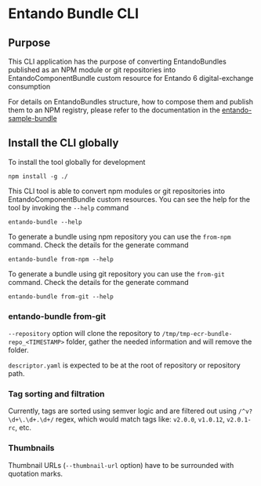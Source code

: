 # Entando Bundle CLI

## Purpose
This CLI application has the purpose of converting EntandoBundles published as an NPM module or git repositories into EntandoComponentBundle custom resource for Entando 6 digital-exchange consumption

For details on EntandoBundles structure, how to compose them and publish them to an NPM registry, please refer to the documentation in the [entando-sample-bundle](https://github.com/entando-k8s/entando-sample-bundle)

## Install the CLI globally
To install the tool globally for development
```
npm install -g ./
```

This CLI tool is able to convert npm modules or git repositories into EntandoComponentBundle custom resources. You can see the help for the tool by invoking the `--help` command

```
entando-bundle --help
```

To generate a bundle using npm repository you can use the `from-npm` command. Check the details for the generate command
```
entando-bundle from-npm --help
```

To generate a bundle using git repository you can use the `from-git` command. Check the details for the generate command
```
entando-bundle from-git --help
```


### entando-bundle from-git

`--repository` option will clone the repository to `/tmp/tmp-ecr-bundle-repo_<TIMESTAMP>` folder, gather the needed information and will remove the folder.

`descriptor.yaml` is expected to be at the root of repository or repository path.

### Tag sorting and filtration

Currently, tags are sorted using semver logic and are filtered out using  `/^v?\d+\.\d+.\d+/` regex, which would match tags like: `v2.0.0`, `v1.0.12`, `v2.0.1-rc`, etc.

### Thumbnails

Thumbnail URLs (`--thumbnail-url` option) have to be surrounded with quotation marks.

